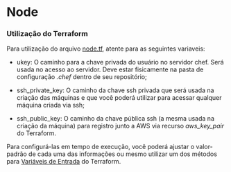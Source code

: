 # Node

### Utilização do Terraform

Para utilização do arquivo [node.tf](node.tf), atente para as seguintes variaveis:

- ukey: O caminho para a chave privada do usuário no servidor chef. Será usada no acesso ao servidor.
Deve estar fisicamente na pasta de configuração *.chef* dentro de seu repositório;

- ssh_private_key: O caminho da chave ssh privada que será usada na criação das máquinas e que você 
poderá utilizar para acessar qualquer máquina criada via ssh;

- ssh_public_key: O caminho da chave pública ssh (a mesma usada na criação da máquina) para registro 
junto a AWS via recurso *aws_key_pair* do Terraform.

Para configurá-las em tempo de execução, você poderá ajustar o valor-padrão de cada uma das informações ou mesmo utilizar um dos métodos para 
[Variáveis de Entrada](https://www.terraform.io/intro/getting-started/variables.html) do Terraform.